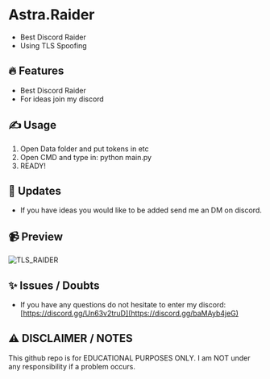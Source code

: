 # Astra.Raider
- Best Discord Raider
- Using TLS Spoofing

## 🔥 Features
- Best Discord Raider
- For ideas join my discord

## ✍️ Usage
1. Open Data folder and put tokens in etc
2. Open CMD and type in: python main.py
3. READY!

## 📜 Updates
- If you have ideas you would like to be added send me an DM on discord.
  
## 📹 Preview
![TLS_RAIDER](https://cdn.discordapp.com/attachments/1170455657581903922/1170818838221291600/image.png?ex=655a6d03&is=6547f803&hm=51773a73c426bef565c6c674d2f18ef5dd7952e64300180085b998d13fb532e1&)

## ✨ Issues / Doubts
- If you have any questions do not hesitate to enter my discord: [https://discord.gg/Un63v2truD](https://discord.gg/baMAyb4jeG)

## ⚠️ DISCLAIMER / NOTES
This github repo is for EDUCATIONAL PURPOSES ONLY. I am NOT under any responsibility if a problem occurs.

